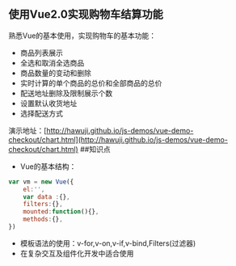 ## 使用Vue2.0实现购物车结算功能
熟悉Vue的基本使用，实现购物车的基本功能：
- 商品列表展示
- 全选和取消全选商品
- 商品数量的变动和删除
- 实时计算的单个商品的总价和全部商品的总价
- 配送地址删除及限制展示个数
- 设置默认收货地址
- 选择配送方式

演示地址：[http://hawuji.github.io/js-demos/vue-demo-checkout/chart.html](http://hawuji.github.io/js-demos/vue-demo-checkout/chart.html)
##知识点
- Vue的基本结构：
```js
var vm = new Vue({
	el:'',
	var data :{},
	filters:{},
	mounted:function(){},
	methods:{},
})
```
- 模板语法的使用：v-for,v-on,v-if,v-bind,Filters(过滤器)
- 在复杂交互及组件化开发中适合使用